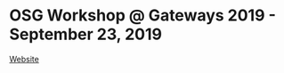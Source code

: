# OSG Workshop @ Gateways 2019 - September 23, 2019

[Website](https://swc-osg-workshop.github.io/OSG-UserTraining-Gateways-2019/)
